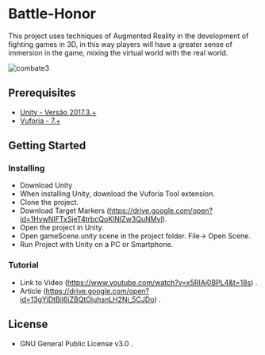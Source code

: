 # Battle-Honor

This project uses techniques of Augmented Reality in the development of fighting games in 3D, in this way players will have a greater sense of immersion in the game, mixing the virtual world with the real world.

<img src="https://preview.ibb.co/iyJFkc/combate3.png" alt="combate3" border="0" style="text-align:center;">

## Prerequisites

* [Unity - Versão 2017.3.+](https://store.unity.com/pt/download?ref=personal)
* [Vuforia - 7.+](https://developer.vuforia.com/downloads/sdk)

## Getting Started

### Installing

* Download Unity 
* When installing Unity, download the Vuforia Tool extension.
* Clone the project.
* Download Target Markers (https://drive.google.com/open?id=1HvwNIFTxSjeT4trbcQoKlNIZw3QuNMvl).
* Open the project in Unity.
* Open gameScene.unity scene in the project folder. File-> Open Scene.
* Run Project with Unity on a PC or Smartphone.

### Tutorial

* Link to Video (https://www.youtube.com/watch?v=x5RIAj0BPL4&t=18s) .
* Article (https://drive.google.com/open?id=13gYiDtBil6iZBQtOjuhsnLH2Nj_5CJDo) .


## License

* GNU General Public License v3.0 .
